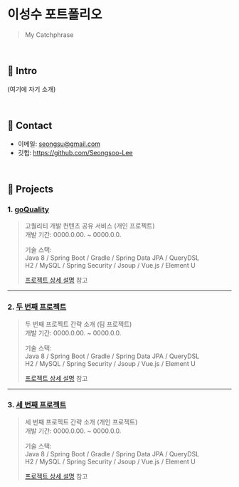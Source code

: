 # 이성수 포트폴리오
> My Catchphrase

</br>

## :pushpin: Intro
(여기에 자기 소개)

</br>

## :pushpin: Contact
- 이메일: seongsu@gmail.com
- 깃헙: https://github.com/Seongsoo-Lee

</br>

## :pushpin: Projects
### 1. [goQuality](https://github.com/Seongsoo-Lee/주소)
>고퀄리티 개발 컨텐츠 공유 서비스 (개인 프로젝트)  
>개발 기간:  0000.0.00. ~ 0000.0.0.
>  
>기술 스택:  
>Java 8 / Spring Boot / Gradle / Spring Data JPA / QueryDSL  
>H2 / MySQL / Spring Security / Jsoup / Vue.js / Element U  
>  
>[프로젝트 상세 설명](https://github.com/Seongsoo-Lee/주소) 참고

---

### 2. [두 번째 프로젝트]()
>두 번째 프로젝트 간략 소개  (팀 프로젝트)  
>개발 기간:  0000.0.00. ~ 0000.0.0.  
>  
>기술 스택:  
>Java 8 / Spring Boot / Gradle / Spring Data JPA / QueryDSL  
>H2 / MySQL / Spring Security / Jsoup / Vue.js / Element U  
>  
>[프로젝트 상세 설명](https://github.com/Seongsoo-Lee/주소) 참고

---

### 3. [세 번째 프로젝트]()
>세 번째 프로젝트 간략 소개  (개인 프로젝트)  
>개발 기간:  0000.0.00. ~ 0000.0.0. 
>  
>기술 스택:  
>Java 8 / Spring Boot / Gradle / Spring Data JPA / QueryDSL  
>H2 / MySQL / Spring Security / Jsoup / Vue.js / Element U  
>  
>[프로젝트 상세 설명](https://github.com/Seongsoo-Lee/주소) 참고
